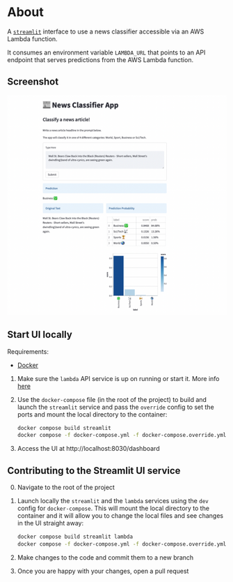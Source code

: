 # About

A [`streamlit`](streamlit.io) interface to use a news classifier accessible via an AWS Lambda function.

It consumes an environment variable `LAMBDA_URL` that points to an API endpoint that serves predictions from the AWS Lambda function.

## Screenshot

![screenshot](/docs/streamlit-UI-screenshot.png)

## Start UI locally

Requirements:

- [Docker](https://docs.docker.com/get-docker/)

1. Make sure the `lambda` API service is up on running or start it. More info [here](/services/lambda/README.md#start-api-locally-in-a-docker-container)
2. Use the `docker-compose` file (in the root of the project) to build and launch the `streamlit` service and pass the `override` config to set the ports and mount the local directory to the container:

   ```bash
   docker compose build streamlit
   docker compose -f docker-compose.yml -f docker-compose.override.yml up -d streamlit
   ```

3. Access the UI at http://localhost:8030/dashboard

## Contributing to the Streamlit UI service

0. Navigate to the root of the project
1. Launch locally the `streamlit` and the `lambda` services using the `dev` config for `docker-compose`. This will mount the local directory to the container and it will allow you to change the local files and see changes in the UI straight away:

      ```bash
      docker compose build streamlit lambda
      docker compose -f docker-compose.yml -f docker-compose.override.yml up -d streamlit lambda
      ```
2. Make changes to the code and commit them to a new branch
3. Once you are happy with your changes, open a pull request
